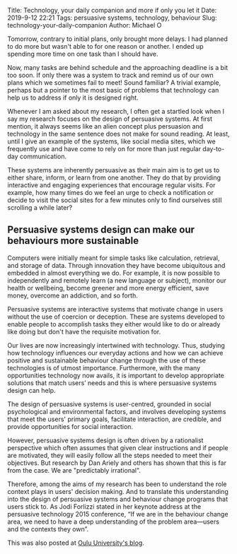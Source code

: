 Title: Technology, your daily companion and more if only you let it
Date: 2019-9-12 22:21
Tags: persuasive systems, technology, behaviour
Slug: technology-your-daily-companion
Author: Michael O


Tomorrow, contrary to initial plans, only brought more delays. I had planned to do more but wasn't able to for one reason or another. I ended up spending more time on one task than I should have. 

Now, many tasks are behind schedule and the approaching deadline is a bit too soon. If only there was a system to track and remind us of our own plans which we sometimes fail to meet! Sound familiar? A trivial example, perhaps but a pointer to the most basic of problems that technology can help us to address if only it is designed right. 

Whenever I am asked about my research, I often get a startled look when I say my research focuses on the design of persuasive systems. At first mention, it always seems like an alien concept plus persuasion and technology in the same sentence does not make for sound reading. At least, until I give an example of the systems, like social media sites, which we frequently use and have come to rely on for more than just regular day-to-day communication. 

These systems are inherently persuasive as their main aim is to get us to either share, inform, or learn from one another. They do that by providing interactive and engaging experiences that encourage regular visits. For example, how many times do we feel an urge to check a notification or decide to visit the social sites for a few minutes only to find ourselves still scrolling a while later?  

## Persuasive systems design can make our behaviours more sustainable

Computers were initially meant for simple tasks like calculation, retrieval, and storage of data. Through innovation they have become ubiquitous and embedded in almost everything we do. For example, it is now possible to independently and remotely learn (a new language or subject), monitor our health or wellbeing, become greener and more energy efficient, save money, overcome an addiction, and so forth. 

Persuasive systems are interactive systems that motivate change in users without the use of coercion or deception. These are systems developed to enable people to accomplish tasks they either would like to do or already like doing but don't have the requisite motivation for. 

Our lives are now increasingly intertwined with technology. Thus, studying how technology influences our everyday actions and how we can achieve positive and sustainable behaviour change through the use of these technologies is of utmost importance. Furthermore, with the many opportunities technology now avails, it is important to develop appropriate solutions that match users’ needs and this is where persuasive systems design can help.

The design of persuasive systems is user-centred, grounded in social psychological and environmental factors, and involves developing systems that meet the users' primary goals, facilitate interaction, are credible, and provide opportunities for social interaction. 

However, persuasive systems design is often driven by a rationalist perspective which often assumes that given clear instructions and if people are motivated, they will easily follow all the steps needed to meet their objectives. But research by Dan Ariely and others has shown that this is far from the case. We are "predictably irrational".

Therefore, among the aims of my research has been to understand the role context plays in users' decision making. And to translate this understanding into the design of persuasive systems and behaviour change programs that users stick to. As Jodi Forlizzi stated in her keynote address at the persuasive technology 2015 conference, “If we are in the behaviour change area, we need to have a deep understanding of the problem area—users and the contexts they own”.

This was also posted at [Oulu University's blog](https://www.oulu.fi/blogs/science-with-arctic-attitude/persuasive-systems).
